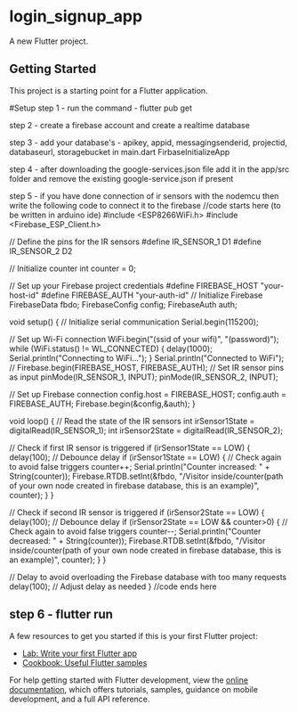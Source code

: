 # login_signup_app

A new Flutter project.

## Getting Started

This project is a starting point for a Flutter application.

#Setup
step 1 - run the command - flutter pub get 

step 2 - create a firebase account and create a realtime database

step 3 - add your database's - apikey, appid, messagingsenderid, projectid, databaseurl, storagebucket in main.dart FirbaseInitializeApp

step 4 - after downloading the google-services.json file add it in the app/src folder and remove the existing google-service.json if present

step 5 - if you have done connection of ir sensors with the nodemcu then write the following code to connect it to the firebase
//code starts here (to be written in arduino ide)
#include <ESP8266WiFi.h>
#include <Firebase_ESP_Client.h>

// Define the pins for the IR sensors
#define IR_SENSOR_1 D1
#define IR_SENSOR_2 D2

// Initialize counter
int counter = 0;

// Set up your Firebase project credentials
#define FIREBASE_HOST "your-host-id"
#define FIREBASE_AUTH "your-auth-id"
// Initialize Firebase
FirebaseData fbdo;
FirebaseConfig config;
FirebaseAuth auth;

void setup() {
  // Initialize serial communication
  Serial.begin(115200);

  // Set up Wi-Fi connection
  WiFi.begin("(ssid of your wifi)", "(password)");
  while (WiFi.status() != WL_CONNECTED) {
    delay(1000);
    Serial.println("Connecting to WiFi...");
  }
  Serial.println("Connected to WiFi");
  // Firebase.begin(FIREBASE_HOST, FIREBASE_AUTH);
  // Set IR sensor pins as input
  pinMode(IR_SENSOR_1, INPUT);
  pinMode(IR_SENSOR_2, INPUT);
  
  // Set up Firebase connection
  config.host = FIREBASE_HOST;
  config.auth = FIREBASE_AUTH;
  Firebase.begin(&config,&auth);
}

void loop() {
  // Read the state of the IR sensors
  int irSensor1State = digitalRead(IR_SENSOR_1);
  int irSensor2State = digitalRead(IR_SENSOR_2);

  // Check if first IR sensor is triggered
  if (irSensor1State == LOW) {
    delay(100); // Debounce delay
    if (irSensor1State == LOW) { // Check again to avoid false triggers
      counter++; 
      Serial.println("Counter increased: " + String(counter));
      Firebase.RTDB.setInt(&fbdo, "/Visitor inside/counter(path of your own node created in firebase database, this is an example)", counter);
    }
  }

  // Check if second IR sensor is triggered
  if (irSensor2State == LOW) {
    delay(100); // Debounce delay
    if (irSensor2State == LOW && counter>0) { // Check again to avoid false triggers
      counter--;
      Serial.println("Counter decreased: " + String(counter));
      Firebase.RTDB.setInt(&fbdo, "/Visitor inside/counter(path of your own node created in firebase database, this is an example)", counter);
    }
  }

  // Delay to avoid overloading the Firebase database with too many requests
  delay(100); // Adjust delay as needed
}
//code ends here

step 6 - flutter run
----------------------------------------------------------------------------------------------------------------------------------------------------

A few resources to get you started if this is your first Flutter project:

- [Lab: Write your first Flutter app](https://docs.flutter.dev/get-started/codelab)
- [Cookbook: Useful Flutter samples](https://docs.flutter.dev/cookbook)

For help getting started with Flutter development, view the
[online documentation](https://docs.flutter.dev/), which offers tutorials,
samples, guidance on mobile development, and a full API reference.

